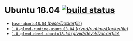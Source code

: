 # Ubuntu 18.04 [![build status](https://gitlab.com/nvidia/container-images/opengl/badges/ubuntu18.04/build.svg)](https://gitlab.com/nvidia/container-images/opengl/commits/ubuntu18.04)

- [`base-ubuntu18.04` (*base/Dockerfile*)](https://gitlab.com/container-images/opengl/cuda/blob/ubuntu18.04/base/Dockerfile)
- [`1.0-glvnd-runtime-ubuntu18.04` (*glvnd/runtime/Dockerfile*)](https://gitlab.com/nvidia/container-images/opengl/blob/ubuntu18.04/glvnd/runtime/Dockerfile)
- [`1.0-glvnd-devel-ubuntu18.04` (*glvnd/devel/Dockerfile*)](https://gitlab.com/nvidia/container-images/opengl/blob/ubuntu18.04/glvnd/devel/Dockerfile)
